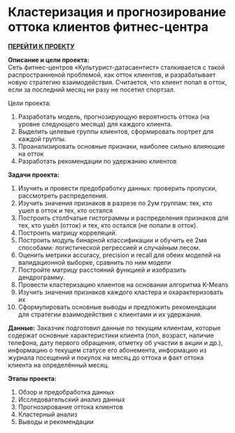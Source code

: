 # Кластеризация и прогнозирование оттока клиентов фитнес-центра

[**ПЕРЕЙТИ К ПРОЕКТУ**](https://github.com/bachurina-anna/portfolio/blob/main/%D0%9F%D1%80%D0%BE%D0%B3%D0%BD%D0%BE%D0%B7%D0%B8%D1%80%D0%BE%D0%B2%D0%B0%D0%BD%D0%B8%D0%B5%20%D0%BE%D1%82%D1%82%D0%BE%D0%BA%D0%B0%20%D1%84%D0%B8%D1%82%D0%BD%D0%B5%D1%81-%D1%86%D0%B5%D0%BD%D1%82%D1%80%D0%B0/%D0%9A%D0%BB%D0%B0%D1%81%D1%82%D0%B5%D1%80%D0%B8%D0%B7%D0%B0%D1%86%D0%B8%D1%8F%20%D0%B8%20%D0%BF%D1%80%D0%BE%D0%B3%D0%BD%D0%BE%D0%B7%D0%B8%D1%80%D0%BE%D0%B2%D0%B0%D0%BD%D0%B8%D0%B5%20%D0%BE%D1%82%D1%82%D0%BE%D0%BA%D0%B0%20%D0%BA%D0%BB%D0%B8%D0%B5%D0%BD%D1%82%D0%BE%D0%B2%20%D1%84%D0%B8%D1%82%D0%BD%D0%B5%D1%81-%D1%86%D0%B5%D0%BD%D1%82%D1%80%D0%B0.ipynb)

**Описание и цели проекта:**\
Сеть фитнес-центров «Культурист-датасаентист» сталкивается с такой распространненой проблемой, как отток клиентов, и разрабатывает новую стратегию взаимодействия. Считается, что клиент попал в отток, если за последний месяц ни разу не посетил спортзал. 

Цели проекта:
1. Разработать модель, прогнозирующую вероятность оттока (на уровне следующего месяца) для каждого клиента.
2. Выделить целевые группы клиентов, сформировать портрет для каждой группы.
3. Проанализировать основные признаки, наиболее сильно влияющие на отток
4. Разработать рекомендации по удержанию клиентов
    
**Задачи проекта:**
1. Изучить и провести предобработку данных: проверить пропуски, рассмотреть распределения. 
2. Изучить значения признаков в разрезе по 2ум группам: тех, кто ушел в отток и тех, кто остался 
3. Построить столбчатые гистограммы и распределения признаков для тех, кто ушёл (отток) и тех, кто остался (не попали в отток).
4. Построить матрицу корреляций.
5. Построить модуль бинарной классификации и обучить ее 2мя способами: логистической регрессией и случайным лесом.
6. Оценить метрики accuracy, precision и recall для обеих моделей на валидационной выборке, сравнить по ним модели
7. Постройте матрицу расстояний функцией и изобразить дендрограмму. 
8. Провести кластеризацию клиентов на основании алгоритма K-Means 
9. Изучить значения признаков каждого кластера и охарактеризовать их
10. Сформулировать основные выводы и предложить рекомендации для стратегии взаимодействия с клиентами и их удержания.

**Данные:** Заказчик подготовил данные по текущим клиентам, которые содержат основные характеристики клиента (пол, возраст, наличие телефона, дату первого обращения, отметку об участии в акции и др.), информацию о текущем статусе его абонемента, информацию из журнала посещений и покупок на месяц до оттока и факт оттока клиента на определённый месяц.

**Этапы проекта:**
1. Обзор и предобработка данных
2. Исследовательский анализ данных
3. Прогнозирование оттока клиентов
4. Кластерный анализ
5. Выводы и  рекомендации
